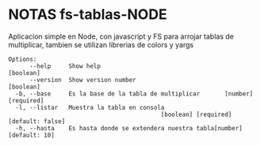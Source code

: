 # NOTAS fs-tablas-NODE
Aplicacion simple en Node, con javascript y FS para arrojar tablas de multiplicar, tambien se utilizan librerias de colors y yargs

```
Options:
      --help     Show help                                             [boolean]
      --version  Show version number                                   [boolean]
  -b, --base     Es la base de la tabla de multiplicar       [number] [required]
  -l, --listar   Muestra la tabla en consola
                                           [boolean] [required] [default: false]
  -h, --hasta    Es hasta donde se extendera nuestra tabla[number] [default: 10]
```